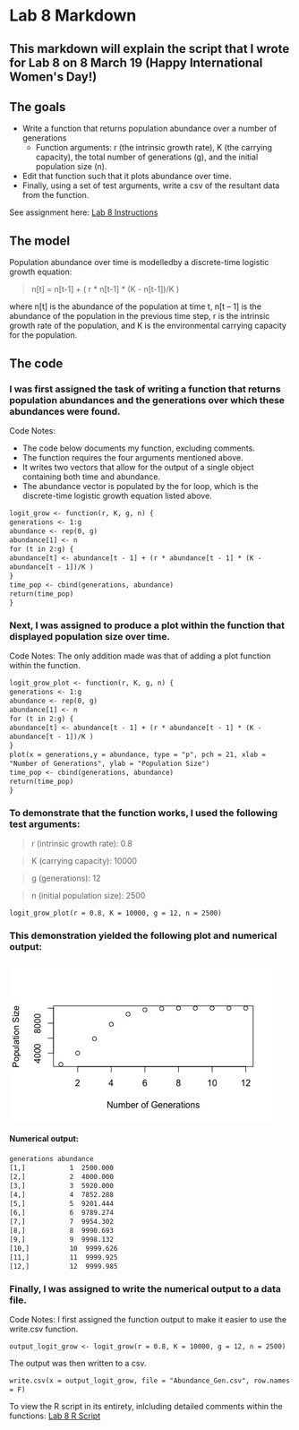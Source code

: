 # Lab 8 Markdown
## This markdown will explain the script that I wrote for Lab 8 on 8 March 19 (Happy International Women's Day!)

## The goals
* Write a function that returns population abundance over a number of generations
    * Function arguments: r (the intrinsic growth rate), K (the carrying capacity), the total number of generations (g), and the initial population size (n).
* Edit that function such that it plots abundance over time.
* Finally, using a set of test arguments, write a csv of the resultant data from the function.

See assignment here: [Lab 8 Instructions](https://github.com/flaxmans/CompBio_on_git/blob/master/Labs/Lab08/Lab08_documentation_and_metadata.md)

## The model
Population abundance over time is modelledby a discrete-time logistic growth equation:

> n[t] = n[t-1] + ( r * n[t-1] * (K - n[t-1])/K )

where n[t] is the abundance of the population at time t, n[t – 1] is the abundance of the population in the previous time step, r is the intrinsic growth rate of the population, and K is the environmental carrying capacity for the population.
 
 ## The code
 ### I was first assigned the task of writing a function that returns population abundances and the generations over which these abundances were found.
 
 Code Notes:
 * The code below documents my function, excluding comments.
 * The function requires the four arguments mentioned above.
 * It writes two vectors that allow for the output of a single object containing both time and abundance.
 * The abundance vector is populated by the for loop, which is the discrete-time logistic growth equation listed above.

  ```
 logit_grow <- function(r, K, g, n) {
 generations <- 1:g
 abundance <- rep(0, g)
 abundance[1] <- n
 for (t in 2:g) {
 abundance[t] <- abundance[t - 1] + (r * abundance[t - 1] * (K - abundance[t - 1])/K )
 }
 time_pop <- cbind(generations, abundance)
 return(time_pop)
 }
 ```
 
 ### Next, I was assigned to produce a plot within the function that displayed population size over time.
 Code Notes: The only addition made was that of adding a plot function within the function.

```
logit_grow_plot <- function(r, K, g, n) {
generations <- 1:g
abundance <- rep(0, g)
abundance[1] <- n
for (t in 2:g) {
abundance[t] <- abundance[t - 1] + (r * abundance[t - 1] * (K - abundance[t - 1])/K )
}
plot(x = generations,y = abundance, type = "p", pch = 21, xlab = "Number of Generations", ylab = "Population Size")
time_pop <- cbind(generations, abundance)
return(time_pop)
}
```

### To demonstrate that the function works, I used the following test arguments:
> r (intrinsic growth rate): 0.8

> K (carrying capacity): 10000

> g (generations): 12

> n (initial population size): 2500

```
logit_grow_plot(r = 0.8, K = 10000, g = 12, n = 2500)
```
### This demonstration yielded the following plot and numerical output:
![the lab 8 R script](Demonstration_plot.jpeg)


#### Numerical output:
```
generations abundance
[1,]           1  2500.000
[2,]           2  4000.000
[3,]           3  5920.000
[4,]           4  7852.288
[5,]           5  9201.444
[6,]           6  9789.274
[7,]           7  9954.302
[8,]           8  9990.693
[9,]           9  9998.132
[10,]          10  9999.626
[11,]          11  9999.925
[12,]          12  9999.985
```

### Finally, I was assigned to write the numerical output to a data file.

Code Notes: I first assigned the function output to make it easier to use the write.csv function.
```
output_logit_grow <- logit_grow(r = 0.8, K = 10000, g = 12, n = 2500)
```

The output was then written to a csv.
```
write.csv(x = output_logit_grow, file = "Abundance_Gen.csv", row.names = F)
```

To view the R script in its entirety, inlcluding detailed comments within the functions: [Lab 8 R Script](https://github.com/lbrigham/CompBioLabsAndHW/blob/master/Labs/Lab8/Brigham_Lab8.R)


